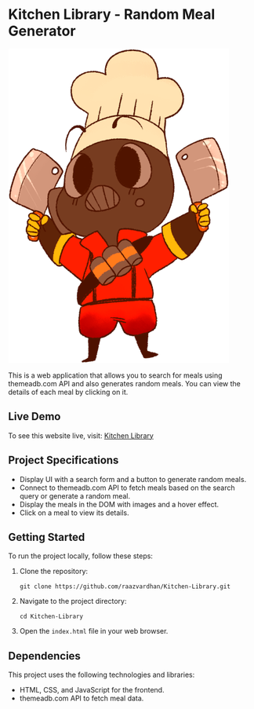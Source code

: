 # Kitchen Library - Random Meal Generator

![Kitchen Library](icon.png)

This is a web application that allows you to search for meals using themeadb.com API and also generates random meals. You can view the details of each meal by clicking on it.

## Live Demo
To see this website live, visit: [Kitchen Library](https://raazvardhan.github.io/Kitchen-Library/)

## Project Specifications
- Display UI with a search form and a button to generate random meals.
- Connect to themeadb.com API to fetch meals based on the search query or generate a random meal.
- Display the meals in the DOM with images and a hover effect.
- Click on a meal to view its details.

## Getting Started
To run the project locally, follow these steps:

1. Clone the repository:
   ```
   git clone https://github.com/raazvardhan/Kitchen-Library.git
   ```

2. Navigate to the project directory:
   ```
   cd Kitchen-Library
   ```

3. Open the `index.html` file in your web browser.

## Dependencies
This project uses the following technologies and libraries:

- HTML, CSS, and JavaScript for the frontend.
- themeadb.com API to fetch meal data.
